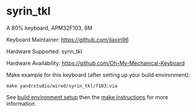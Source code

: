 syrin_tkl
===

A 80% keyboard, APM32F103, 8M

Keyboard Maintainer: https://github.com/jiaxin96

Hardware Supported: syrin_tkl

Hardware Availability: https://github.com/Oh-My-Mechanical-Keyboard 

Make example for this keyboard (after setting up your build environment):

    make yandrstudio/wired/syrin_tkl/f103:via

See [build environment setup](https://docs.qmk.fm/#/getting_started_build_tools) then the [make instructions](https://docs.qmk.fm/#/getting_started_make_guide) for more information.
